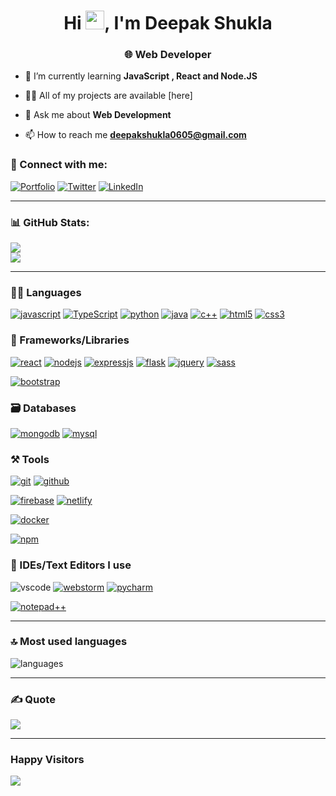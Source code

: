 <h1 align="center">Hi <img src="https://raw.githubusercontent.com/MartinHeinz/MartinHeinz/master/wave.gif" width="30">, I'm Deepak Shukla</h1>
<h3 align="center">🌐 Web Developer </h3>

- 🌱 I’m currently learning **JavaScript , React and Node.JS**

- 👨‍💻 All of my projects are available [here]



- 💬 Ask me about **Web Development**

- 📫 How to reach me **deepakshukla0605@gmail.com**

### 🤝 Connect with me:

[![Portfolio](https://img.shields.io/badge/Portfolio-000000?style=for-the-badge&logo=Portfolio&logoColor=white)]()
[![Twitter](https://img.shields.io/badge/Twitter-1DA1F2?style=for-the-badge&logo=twitter&logoColor=white)](https://twitter.com/depak_sh06)
[![LinkedIn](https://img.shields.io/badge/LinkedIn-0077B5?style=for-the-badge&logo=linkedin&logoColor=white)](www.linkedin.com/in/deepak-shukla-dev)

---







### 📊 GitHub Stats:
![](https://github-readme-stats.vercel.app/api?username=deepakshukla06&theme=merko&hide_border=true&include_all_commits=false&count_private=false)<br/>
![](https://github-readme-streak-stats.herokuapp.com/?user=deepakshukla06&theme=merko&hide_border=true)<br/>

---


### 🧑‍💻 Languages



[![javascript](https://img.shields.io/badge/JavaScript-323330?style=for-the-badge&logo=javascript&logoColor=F7DF1E)]()
[![TypeScript](https://img.shields.io/badge/TypeScript-007ACC?style=for-the-badge&logo=typescript&logoColor=white)]()
[![python](https://img.shields.io/badge/Python-FFD43B?style=for-the-badge&logo=python&logoColor=darkgreen)]()
[![java](https://img.shields.io/badge/Java-ED8B00?style=for-the-badge&logo=java&logoColor=white)]()
[![c++](https://img.shields.io/badge/C%2B%2B-00599C?style=for-the-badge&logo=c%2B%2B&logoColor=white)]()
[![html5](https://img.shields.io/badge/HTML5-E34F26?style=for-the-badge&logo=html5&logoColor=white)]()
[![css3](https://img.shields.io/badge/CSS3-1572B6?style=for-the-badge&logo=css3&logoColor=white)]()

### 🧩 Frameworks/Libraries

[![react](https://img.shields.io/badge/React-20232A?style=for-the-badge&logo=react&logoColor=61DAFB)]()
[![nodejs](https://img.shields.io/badge/Node.js-339933?style=for-the-badge&logo=nodedotjs&logoColor=white)]()
[![expressjs](https://img.shields.io/badge/Express.js-000000?style=for-the-badge&logo=express&logoColor=white)]()
[![flask](https://img.shields.io/badge/Flask-000000?style=for-the-badge&logo=flask&logoColor=white)]()
[![jquery](https://img.shields.io/badge/jQuery-0769AD?style=for-the-badge&logo=jquery&logoColor=white)]()
[![sass](https://img.shields.io/badge/Sass-CC6699?style=for-the-badge&logo=sass&logoColor=white)]()

[![bootstrap](https://img.shields.io/badge/Bootstrap-563D7C?style=for-the-badge&logo=bootstrap&logoColor=white)]()

### 🗃️ Databases

[![mongodb](https://img.shields.io/badge/MongoDB-4EA94B?style=for-the-badge&logo=mongodb&logoColor=white)]()
[![mysql](https://img.shields.io/badge/MySQL-005C84?style=for-the-badge&logo=mysql&logoColor=white)]()

### ⚒️ Tools

[![git](https://img.shields.io/badge/GIT-E44C30?style=for-the-badge&logo=git&logoColor=white)]()
[![github](https://img.shields.io/badge/GitHub-100000?style=for-the-badge&logo=github&logoColor=white)]()

[![firebase](https://img.shields.io/badge/firebase-ffca28?style=for-the-badge&logo=firebase&logoColor=black)]()
[![netlify](https://img.shields.io/badge/Netlify-00C7B7?style=for-the-badge&logo=netlify&logoColor=white)]()

[![docker](https://img.shields.io/badge/Docker-2CA5E0?style=for-the-badge&logo=docker&logoColor=white)]()

[![npm](https://img.shields.io/badge/npm-CB3837?style=for-the-badge&logo=npm&logoColor=white)]()


### 🧠 IDEs/Text Editors I use

![vscode](https://img.shields.io/badge/Visual_Studio_Code-0078D4?style=for-the-badge&logo=visual%20studio%20code&logoColor=white)
[![webstorm](https://img.shields.io/badge/WebStorm-000000?style=for-the-badge&logo=WebStorm&logoColor=white)]()
[![pycharm](https://img.shields.io/badge/PyCharm-000000.svg?&style=for-the-badge&logo=PyCharm&logoColor=white)]()

[![notepad++](https://img.shields.io/badge/Notepad++-90E59A.svg?style=for-the-badge&logo=notepad%2B%2B&logoColor=black)]()

---


### 🔝 Most used languages
  <img alt="languages" src="https://github-readme-stats.vercel.app/api/top-langs/?username=deepakshukla06&theme=merko&hide_border=true&include_all_commits=false&count_private=false&layout=compact"/>

---

### ✍️ Quote
![](https://quotes-github-readme.vercel.app/api?type=horizontal&theme=gruvbox)

---
### Happy Visitors
[![](https://visitcount.itsvg.in/api?id=deepakshukla06&icon=8&color=0)](https://visitcount.itsvg.in)

<!---
deepakshukla06/deepakshukla06 is a ✨ special ✨ repository because its `README.md` (this file) appears on your GitHub profile.
You can click the Preview link to take a look at your changes.
--->
